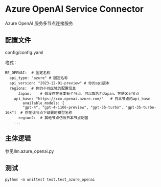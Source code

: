 # Azure OpenAI Service Connector

Azure OpenAI 服务多节点连接服务

## 配置文件

config/config.yaml

格式：

```
RE_OPENAI:	# 固定名称
  api_type: "azure"	# 固定名称
  api_version: "2023-12-01-preview"	# 你的api版本
  regions:	# 你的不同区域的配置信息
      Japan:	# 假设你在日本有个节点，可以取名为Japan，方便区分节点
	api_base: "https://xxx.openai.azure.com/"	# 日本节点的api_base
      	available_models: [
        "gpt-4", "gpt-4-1106-preview", "gpt-35-turbo", "gpt-35-turbo-16k"]	# 你在该节点下部署的模型名称
      region2:	# 其他节点仿照日本节点配置
	...
```

## 主体逻辑

参见llm.azure_openai.py

## 测试

```
python -m unittest test.test_azure_openai
```
